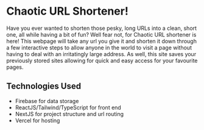 # Chaotic URL Shortener!
Have you ever wanted to shorten those pesky, long URLs into a clean, short one, all while having a bit of fun? Well fear not, for Chaotic URL shortener is here! This webpage will take any url you give it and shorten it down through a few interactive steps to allow anyone in the world to visit a page without having to deal with an irritatingly large address. As well, this site saves your previously stored sites allowing for quick and easy access for your favourite pages.

## Technologies Used
* Firebase for data storage
* ReactJS/Tailwind/TypeScript for front end
* NextJS for project structure and url routing
* Vercel for hosting